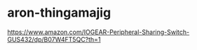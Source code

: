 # aron-thingamajig

https://www.amazon.com/IOGEAR-Peripheral-Sharing-Switch-GUS432/dp/B07W4FT5QC?th=1
